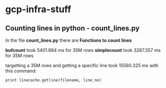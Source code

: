 # gcp-infra-stuff


## Counting lines in python - count_lines.py

In the file **count_lines.py** there are **Functions to count lines**

**bufcount** took 5401.664 ms for 35M rows
**simplecount** took 3287.357 ms for 35M rows

targetting a 35M rows and getting a specific line took 15560.325 ms with this command:
```
print linecache.getline(filename, line_no)
```
